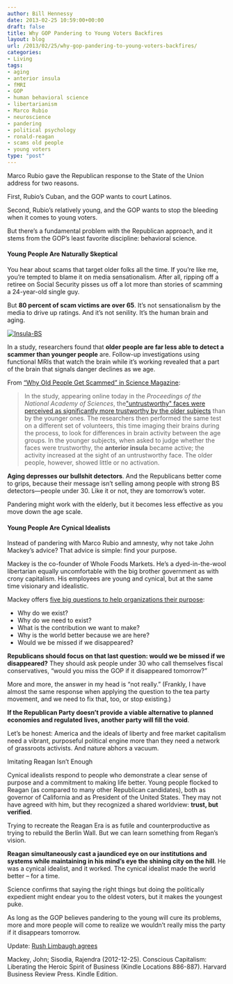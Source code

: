```yaml
---
author: Bill Hennessy
date: 2013-02-25 10:59:00+00:00
draft: false
title: Why GOP Pandering to Young Voters Backfires
layout: blog
url: /2013/02/25/why-gop-pandering-to-young-voters-backfires/
categories:
- Living
tags:
- aging
- anterior insula
- fMRI
- GOP
- human behavioral science
- libertarianism
- Marco Rubio
- neuroscience
- pandering
- political psychology
- ronald-reagan
- scams old people
- young voters
type: "post"
---
```


Marco Rubio gave the Republican response to the State of the Union address for two reasons.

First, Rubio’s Cuban, and the GOP wants to court Latinos.

Second, Rubio’s relatively young, and the GOP wants to stop the bleeding when it comes to young voters.

But there’s a fundamental problem with the Republican approach, and it stems from the GOP’s least favorite discipline: behavioral science.


#### Young People Are Naturally Skeptical


You hear about scams that target older folks all the time. If you’re like me, you’re tempted to blame it on media sensationalism. After all, ripping off a retiree on Social Security pisses us off a lot more than stories of scamming a 24-year-old single guy.

But **80 percent of scam victims are over 65**. It’s not sensationalism by the media to drive up ratings. And it’s not senility. It’s the human brain and aging.

[![Insula-BS](https://hennessysview.com/wp-content/uploads/2013/02/Insula-BS_thumb.gif)
](https://hennessysview.com/wp-content/uploads/2013/02/Insula-BS.gif)

In a study, researchers found that **older people are far less able to detect a scammer than younger people** are. Follow-up investigations using functional MRIs that watch the brain while it’s working revealed that a part of the brain that signals danger declines as we age.

From [“Why Old People Get Scammed” in Science Magazine](https://news.sciencemag.org/sciencenow/2012/12/why-old-people-get-scammed.html):


> In the study, appearing online today in the _Proceedings of the National Academy of Sciences_, the["untrustworthy" faces were perceived as significantly more trustworthy by the older subjects](https://www.pnas.org/cgi/doi/10.1073/pnas.1218518109) than by the younger ones. The researchers then performed the same test on a different set of volunteers, this time imaging their brains during the process, to look for differences in brain activity between the age groups. In the younger subjects, when asked to judge whether the faces were trustworthy, the **anterior insula** became active; the activity increased at the sight of an untrustworthy face. The older people, however, showed little or no activation.


**Aging depresses our bullshit detectors**. And the Republicans better come to grips, because their message isn’t selling among people with strong BS detectors—people under 30. Like it or not, they are tomorrow’s voter.

Pandering might work with the elderly, but it becomes less effective as you move down the age scale.


#### Young People Are Cynical Idealists


Instead of pandering with Marco Rubio and amnesty, why not take John Mackey’s advice? That advice is simple: find your purpose.

Mackey is the co-founder of Whole Foods Markets. He’s a dyed-in-the-wool libertarian equally uncomfortable with the big brother government as with crony capitalism. His employees are young and cynical, but at the same time visionary and idealistic.

Mackey offers [five big questions to help organizations their purpose](https://www.amazon.com/gp/product/1422144208/ref=as_li_ss_tl?ie=UTF8&camp=1789&creative=390957&creativeASIN=1422144208&linkCode=as2&tag=hennesssview-20):



  * Why do we exist?
  * Why do we need to exist?
  * What is the contribution we want to make?
  * Why is the world better because we are here?
  * Would we be missed if we disappeared?

**Republicans should focus on that last question: would we be missed if we disappeared?** They should ask people under 30 who call themselves fiscal conservatives, “would you miss the GOP if it disappeared tomorrow?”

More and more, the answer in my head is “not really.”  (Frankly, I have almost the same response when applying the question to the tea party movement, and we need to fix that, too, or stop existing.)

**If the Republican Party doesn’t provide a viable alternative to planned economies and regulated lives, another party will fill the void**.

Let’s be honest: America and the ideals of liberty and free market capitalism need a vibrant, purposeful political engine more than they need a network of grassroots activists. And nature abhors a vacuum.

Imitating Reagan Isn’t Enough

Cynical idealists respond to people who demonstrate a clear sense of purpose and a commitment to making life better. Young people flocked to Reagan (as compared to many other Republican candidates), both as governor of California and as President of the United States. They may not have agreed with him, but they recognized a shared worldview: **trust, but verified**.

Trying to recreate the Reagan Era is as futile and counterproductive as trying to rebuild the Berlin Wall. But we can learn something from Regan’s vision.

**Reagan simultaneously cast a jaundiced eye on our institutions and systems while maintaining in his mind’s eye the shining city on the hill**. He was a cynical idealist, and it worked. The cynical idealist made the world better – for a time.

Science confirms that saying the right things but doing the politically expedient might endear you to the oldest voters, but it makes the youngest puke.

As long as the GOP believes pandering to the young will cure its problems, more and more people will come to realize we wouldn’t really miss the party if it disappears tomorrow.


Update:  [Rush Limbaugh agrees](https://www.policymic.com/mobile/articles/29905/pandering-to-millennials-will-ruin-the-gop)


Mackey, John; Sisodia, Rajendra (2012-12-25). Conscious Capitalism: Liberating the Heroic Spirit of Business (Kindle Locations 886-887). Harvard Business Review Press. Kindle Edition.
